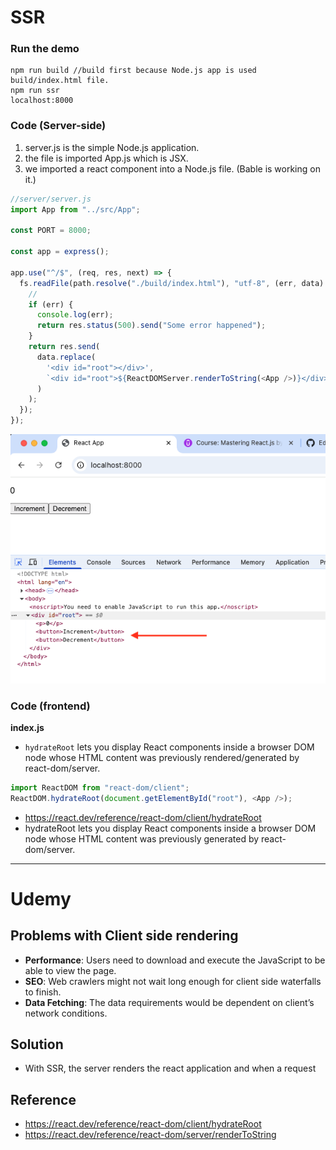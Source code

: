 # SSR

### Run the demo

```
npm run build //build first because Node.js app is used build/index.html file.
npm run ssr
localhost:8000
```

### Code (Server-side)

1. server.js is the simple Node.js application.
2. the file is imported App.js which is JSX.
3. we imported a react component into a Node.js file. (Bable is working on it.)

```js
//server/server.js
import App from "../src/App";

const PORT = 8000;

const app = express();

app.use("^/$", (req, res, next) => {
  fs.readFile(path.resolve("./build/index.html"), "utf-8", (err, data) => {
    //
    if (err) {
      console.log(err);
      return res.status(500).send("Some error happened");
    }
    return res.send(
      data.replace(
        '<div id="root"></div>',
        `<div id="root">${ReactDOMServer.renderToString(<App />)}</div>`
      )
    );
  });
});
```

![](./screenshot1.png)

### Code (frontend)

**index.js**

- `hydrateRoot` lets you display React components inside a browser DOM node whose HTML content was previously rendered/generated by react-dom/server.

```js
import ReactDOM from "react-dom/client";
ReactDOM.hydrateRoot(document.getElementById("root"), <App />);
```

- https://react.dev/reference/react-dom/client/hydrateRoot
- hydrateRoot lets you display React components inside a browser DOM node whose HTML content was previously generated by react-dom/server.

<hr />

# Udemy

## Problems with Client side rendering

- **Performance**: Users need to download and execute the JavaScript to be able to view the page.
- **SEO**: Web crawlers might not wait long enough for client side waterfalls to finish.
- **Data Fetching**: The data requirements would be dependent on client’s network conditions.

## Solution

- With SSR, the server renders the react application and when a request

## Reference

- https://react.dev/reference/react-dom/client/hydrateRoot
- https://react.dev/reference/react-dom/server/renderToString
